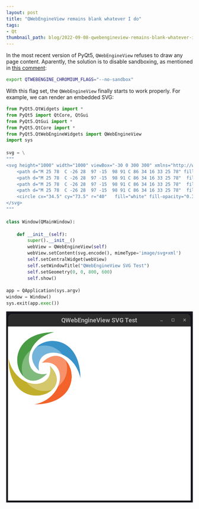 ```yaml
---
layout: post
title: "QWebEngineView remains blank whatever I do"
tags:
- Qt
thumbnail_path: blog/2022-09-08-qwebengineview-remains-blank-whatever-i-do/pyqt.png
---
```


In the most recent version of PyQt5, `QWebEngineView` refuses to draw any page content. Aparently, the solution is to disable sandboxing, as mentioned in [this comment](https://github.com/vlaci/openconnect-sso/issues/69#issuecomment-1000571831):

```sh
export QTWEBENGINE_CHROMIUM_FLAGS="--no-sandbox"
```

With this flag set, the `QWebEngineView` finally starts to work properly. For example, we can render an embedded SVG:

```python
from PyQt5.QtWidgets import *
from PyQt5 import QtCore, QtGui
from PyQt5.QtGui import *
from PyQt5.QtCore import *
from PyQt5.QtWebEngineWidgets import QWebEngineView
import sys

svg = \
"""
<svg height="1000" width="1000" viewBox="-30 0 300 300" xmlns="http://www.w3.org/2000/svg">
    <path d="M 25 78  C -26 28  97 -15  98 91 C 86 34 16 33 25 78" fill="#3993c9"/>
    <path d="M 25 78  C -26 28  97 -15  98 91 C 86 34 16 33 25 78"  fill="#f3622a" transform= "rotate(90 30 64) translate(5 -14)"/>
    <path d="M 25 78  C -26 28  97 -15  98 91 C 86 34 16 33 25 78"  fill="#c1af2c" transform= "rotate(180 25 78) translate(-19 9)"/>
    <path d="M 25 78  C -26 28  97 -15  98 91 C 86 34 16 33 25 78"  fill="#499c43" transform= "rotate(-90 25 78) translate(-5 14)"/>
    <circle cx="34.5" cy="73.5" r="40"   fill="white" fill-opacity="0.3" />
</svg>
"""

class Window(QMainWindow):
 
    def __init__(self):
        super().__init__()
        webView = QWebEngineView(self)
        webView.setContent(svg.encode(), mimeType='image/svg+xml')
        self.setCentralWidget(webView)
        self.setWindowTitle("QWebEngineView SVG Test")
        self.setGeometry(0, 0, 800, 600)
        self.show()

app = QApplication(sys.argv)
window = Window()
sys.exit(app.exec())
```

![alt text](\assets\img\blog\2022-09-08-qwebengineview-remains-blank-whatever-i-do\screenshot.png)


